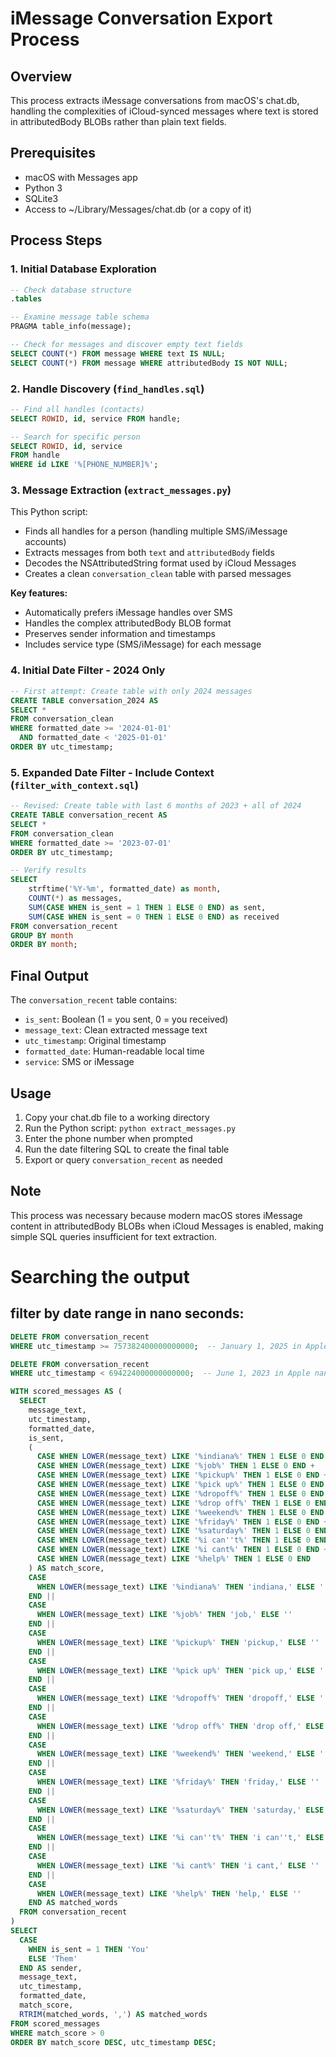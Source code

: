 # iMessage Conversation Export Process

## Overview
This process extracts iMessage conversations from macOS's chat.db, handling the complexities of iCloud-synced messages where text is stored in attributedBody BLOBs rather than plain text fields.

## Prerequisites
- macOS with Messages app
- Python 3
- SQLite3
- Access to ~/Library/Messages/chat.db (or a copy of it)

## Process Steps

### 1. Initial Database Exploration
```sql
-- Check database structure
.tables

-- Examine message table schema
PRAGMA table_info(message);

-- Check for messages and discover empty text fields
SELECT COUNT(*) FROM message WHERE text IS NULL;
SELECT COUNT(*) FROM message WHERE attributedBody IS NOT NULL;
```

### 2. Handle Discovery (`find_handles.sql`)
```sql
-- Find all handles (contacts)
SELECT ROWID, id, service FROM handle;

-- Search for specific person
SELECT ROWID, id, service 
FROM handle 
WHERE id LIKE '%[PHONE_NUMBER]%';
```

### 3. Message Extraction (`extract_messages.py`)
This Python script:
- Finds all handles for a person (handling multiple SMS/iMessage accounts)
- Extracts messages from both `text` and `attributedBody` fields
- Decodes the NSAttributedString format used by iCloud Messages
- Creates a clean `conversation_clean` table with parsed messages

**Key features:**
- Automatically prefers iMessage handles over SMS
- Handles the complex attributedBody BLOB format
- Preserves sender information and timestamps
- Includes service type (SMS/iMessage) for each message

### 4. Initial Date Filter - 2024 Only  
```sql
-- First attempt: Create table with only 2024 messages
CREATE TABLE conversation_2024 AS
SELECT * 
FROM conversation_clean
WHERE formatted_date >= '2024-01-01' 
  AND formatted_date < '2025-01-01'
ORDER BY utc_timestamp;
```

### 5. Expanded Date Filter - Include Context (`filter_with_context.sql`)
```sql
-- Revised: Create table with last 6 months of 2023 + all of 2024
CREATE TABLE conversation_recent AS
SELECT * 
FROM conversation_clean
WHERE formatted_date >= '2023-07-01'
ORDER BY utc_timestamp;

-- Verify results
SELECT 
    strftime('%Y-%m', formatted_date) as month,
    COUNT(*) as messages,
    SUM(CASE WHEN is_sent = 1 THEN 1 ELSE 0 END) as sent,
    SUM(CASE WHEN is_sent = 0 THEN 1 ELSE 0 END) as received
FROM conversation_recent
GROUP BY month
ORDER BY month;
```

## Final Output
The `conversation_recent` table contains:
- `is_sent`: Boolean (1 = you sent, 0 = you received)
- `message_text`: Clean extracted message text
- `utc_timestamp`: Original timestamp
- `formatted_date`: Human-readable local time
- `service`: SMS or iMessage

## Usage
1. Copy your chat.db file to a working directory
2. Run the Python script: `python extract_messages.py`
3. Enter the phone number when prompted
4. Run the date filtering SQL to create the final table
5. Export or query `conversation_recent` as needed

## Note
This process was necessary because modern macOS stores iMessage content in attributedBody BLOBs when iCloud Messages is enabled, making simple SQL queries insufficient for text extraction.

# Searching the output

## filter by date range in nano seconds:

```sql
DELETE FROM conversation_recent
WHERE utc_timestamp >= 757382400000000000;  -- January 1, 2025 in Apple nanoseconds

DELETE FROM conversation_recent
WHERE utc_timestamp < 694224000000000000;  -- June 1, 2023 in Apple nanoseconds
```



```sql
WITH scored_messages AS (
  SELECT
    message_text,
    utc_timestamp,
    formatted_date,
    is_sent,
    (
      CASE WHEN LOWER(message_text) LIKE '%indiana%' THEN 1 ELSE 0 END +
      CASE WHEN LOWER(message_text) LIKE '%job%' THEN 1 ELSE 0 END +
      CASE WHEN LOWER(message_text) LIKE '%pickup%' THEN 1 ELSE 0 END +
      CASE WHEN LOWER(message_text) LIKE '%pick up%' THEN 1 ELSE 0 END +
      CASE WHEN LOWER(message_text) LIKE '%dropoff%' THEN 1 ELSE 0 END +
      CASE WHEN LOWER(message_text) LIKE '%drop off%' THEN 1 ELSE 0 END +
      CASE WHEN LOWER(message_text) LIKE '%weekend%' THEN 1 ELSE 0 END +
      CASE WHEN LOWER(message_text) LIKE '%friday%' THEN 1 ELSE 0 END +
      CASE WHEN LOWER(message_text) LIKE '%saturday%' THEN 1 ELSE 0 END +
      CASE WHEN LOWER(message_text) LIKE '%i can''t%' THEN 1 ELSE 0 END +
      CASE WHEN LOWER(message_text) LIKE '%i cant%' THEN 1 ELSE 0 END +
      CASE WHEN LOWER(message_text) LIKE '%help%' THEN 1 ELSE 0 END
    ) AS match_score,
    CASE
      WHEN LOWER(message_text) LIKE '%indiana%' THEN 'indiana,' ELSE ''
    END ||
    CASE
      WHEN LOWER(message_text) LIKE '%job%' THEN 'job,' ELSE ''
    END ||
    CASE
      WHEN LOWER(message_text) LIKE '%pickup%' THEN 'pickup,' ELSE ''
    END ||
    CASE
      WHEN LOWER(message_text) LIKE '%pick up%' THEN 'pick up,' ELSE ''
    END ||
    CASE
      WHEN LOWER(message_text) LIKE '%dropoff%' THEN 'dropoff,' ELSE ''
    END ||
    CASE
      WHEN LOWER(message_text) LIKE '%drop off%' THEN 'drop off,' ELSE ''
    END ||
    CASE
      WHEN LOWER(message_text) LIKE '%weekend%' THEN 'weekend,' ELSE ''
    END ||
    CASE
      WHEN LOWER(message_text) LIKE '%friday%' THEN 'friday,' ELSE ''
    END ||
    CASE
      WHEN LOWER(message_text) LIKE '%saturday%' THEN 'saturday,' ELSE ''
    END ||
    CASE
      WHEN LOWER(message_text) LIKE '%i can''t%' THEN 'i can''t,' ELSE ''
    END ||
    CASE
      WHEN LOWER(message_text) LIKE '%i cant%' THEN 'i cant,' ELSE ''
    END ||
    CASE
      WHEN LOWER(message_text) LIKE '%help%' THEN 'help,' ELSE ''
    END AS matched_words
  FROM conversation_recent
)
SELECT
  CASE
    WHEN is_sent = 1 THEN 'You'
    ELSE 'Them'
  END AS sender,
  message_text,
  utc_timestamp,
  formatted_date,
  match_score,
  RTRIM(matched_words, ',') AS matched_words
FROM scored_messages
WHERE match_score > 0
ORDER BY match_score DESC, utc_timestamp DESC;
```

